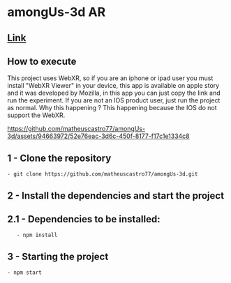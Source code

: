 # amongUs-3d AR

## [Link](https://pokedex-ebon-iota.vercel.app/)

## How to execute
This project uses WebXR, so if you are an iphone or ipad user you must install "WebXR Viewer" in your device, this app is available on apple story and it was developed by Mozilla, in this app you can just copy the link and run the experiment.
If you are not an IOS product user, just run the project as normal.
Why this happening ? 
This happening because the IOS do not support the WebXR.

https://github.com/matheuscastro77/amongUs-3d/assets/94663972/52e76eac-3d6c-450f-8177-f17c1e1334c8



## 1 - Clone the repository
	- git clone https://github.com/matheuscastro77/amongUs-3d.git
## 2 - Install the dependencies and start the project

## 2.1 - Dependencies to be installed:
       - npm install
      
## 3 - Starting the project
	- npm start
      
  
